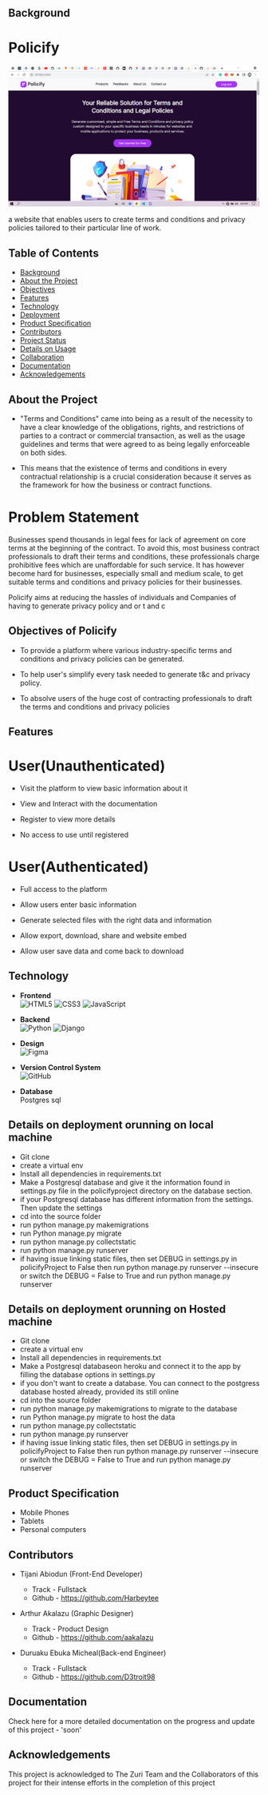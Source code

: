 

## Background
# Policify
![alt text](https://github.com/D3troit98/huroku/blob/e1c835cdd316a07325bef37157bc618fabd20dd8/Screenshot%20(92).png?raw=true)

a website that enables users to create terms and conditions and privacy policies tailored to their particular line of work.

## Table of Contents

* [Background](#background)
* [About the Project](#about-the-project)
* [Objectives](#objectives-of-policify)
* [Features](#features)
* [Technology](#technology)
* [Deployment](#details-on-deployment)
* [Product Specification](#product-specification)
* [Contributors](#contributors)
* [Project Status](#project-status)
* [Details on Usage](#details-on-usage)
* [Collaboration](#collaboration)
* [Documentation](#documentation)
* [Acknowledgements](#acknowledgements)

## About the Project
* "Terms and Conditions" came into being as a result of the necessity to have a clear knowledge of the obligations, rights, and restrictions of parties to a contract or commercial transaction, as well as the usage guidelines and terms that were agreed to as being legally enforceable on both sides.

* This means that the existence of terms and conditions in every contractual relationship is a crucial consideration because it serves as the framework for how the business or contract functions.

# Problem Statement

Businesses spend thousands in legal fees for lack of agreement on core terms at the beginning of the contract. To avoid this, most business contract professionals to draft their terms and conditions, these professionals charge prohibitive fees which are unaffordable for such service. It has however become hard for businesses, especially small and medium scale, to get suitable terms and conditions and privacy policies for their businesses. 

Policify aims at reducing the hassles of individuals and Companies of  having to generate privacy policy and or t and c

## Objectives of Policify

* To provide a platform where various industry-specific terms and conditions and privacy policies can be generated.

* To help user's simplify every task needed to generate t&c and privacy policy.

* To absolve users of the huge cost of contracting professionals to draft the terms and conditions and privacy policies

## Features

# User(Unauthenticated)

* Visit the platform to view basic information about it

* View and Interact with the documentation

* Register to view more  details

* No access to use until registered

# User(Authenticated)

* Full access to the platform

* Allow users enter basic information

* Generate selected files with the right data and information

* Allow export, download, share and website embed

* Allow user save data and come back to download

## Technology 
* __Frontend__<br/>
      ![HTML5](https://img.shields.io/badge/html5-%23E34F26.svg?style=for-the-badge&logo=html5&logoColor=white)
      ![CSS3](https://img.shields.io/badge/css3-%231572B6.svg?style=for-the-badge&logo=css3&logoColor=white)
      ![JavaScript](https://img.shields.io/badge/javascript-%23323330.svg?style=for-the-badge&logo=javascript&logoColor=%23F7DF1E)

* __Backend__<br/>
        ![Python](https://img.shields.io/badge/python-3670A0?style=for-the-badge&logo=python&logoColor=ffdd54)
        ![Django](https://img.shields.io/badge/django-%23092E20.svg?style=for-the-badge&logo=django&logoColor=white)

* __Design__<br/>
        ![Figma](https://img.shields.io/badge/figma-%23F24E1E.svg?style=for-the-badge&logo=figma&logoColor=white)


* __Version Control System__<br/>
        ![GitHub](https://img.shields.io/badge/github-%23121011.svg?style=for-the-badge&logo=github&logoColor=white)

* __Database__<br/>
      Postgres sql

## Details on deployment orunning on local machine

* Git clone
* create a virtual env
* Install all dependencies in requirements.txt
* Make a Postgresql database and give it the information found in settings.py file in the policifyproject directory on the database section.
* if your Postgresql database has different information from the settings. Then update the settings 
* cd into the source folder 
* run python manage.py makemigrations
* run Python manage.py migrate
* run python manage.py collectstatic
* run python manage.py runserver
* if having issue linking static files, then set DEBUG in settings.py in policifyProject to False then run python manage.py runserver --insecure or switch the DEBUG = False  to True and run python manage.py runserver

## Details on deployment orunning on Hosted machine

* Git clone
* create a virtual env
* Install all dependencies in requirements.txt
* Make a Postgresql databaseon heroku and connect it to the app by filling the database options in settings.py
* if you don't want to create a database. You can connect to the postgress database hosted already, provided its still online
* cd into the source folder 
* run python manage.py makemigrations to migrate to the database
* run Python manage.py migrate to host the data
* run python manage.py collectstatic
* run python manage.py runserver
* if having issue linking static files, then set DEBUG in settings.py in policifyProject to False then run python manage.py runserver --insecure or switch the DEBUG = False  to True and run python manage.py runserver

## Product Specification
* Mobile Phones
* Tablets
* Personal computers
## Contributors 

* Tijani Abiodun (Front-End Developer)
    * Track -  Fullstack
    * Github - https://github.com/Harbeytee

* Arthur Akalazu (Graphic Designer)
    * Track - Product Design
    * Github - https://github.com/aakalazu

* Duruaku Ebuka Micheal(Back-end Engineer)
    * Track - Fullstack
    * Github - https://github.com/D3troit98



## Documentation

Check here for a more detailed documentation on the progress and update of this project - 'soon'

## Acknowledgements

This project is acknowledged to The Zuri Team and the Collaborators of this project for their intense efforts in the completion of this project
